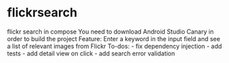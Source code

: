 # flickrsearch
 flickr search in compose
 You need to download Android Studio Canary in order to build the project
 Feature: Enter a keyword in the input field and see a list of relevant images from Flickr
 To-dos:
    - fix dependency injection
    - add tests
    - add detail view on click
    - add search error validation